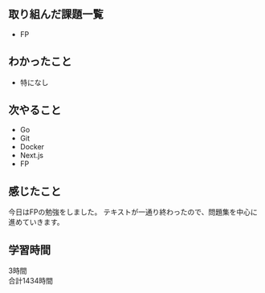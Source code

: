 ## 取り組んだ課題一覧
- FP

## わかったこと
- 特になし

## 次やること
- Go
- Git
- Docker
- Next.js
- FP

## 感じたこと
今日はFPの勉強をしました。
テキストが一通り終わったので、問題集を中心に進めていきます。

## 学習時間
3時間<br />
合計1434時間
